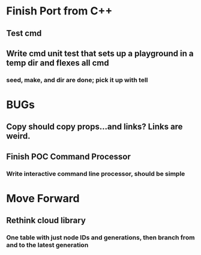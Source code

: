 # Finish Port from C++
## Test cmd
## Write cmd unit test that sets up a playground in a temp dir and flexes all cmd
### seed, make, and dir are done; pick it up with tell

# BUGs
## Copy should copy props...and links?  Links are weird.

## Finish POC Command Processor
### Write interactive command line processor, should be simple

# Move Forward
## Rethink cloud library
### One table with just node IDs and generations, then branch from and to the latest generation
